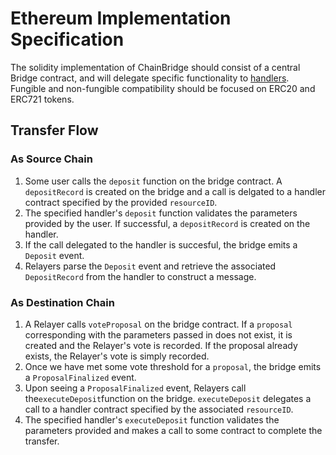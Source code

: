 # Ethereum Implementation Specification

The solidity implementation of ChainBridge should consist of a central Bridge contract, and will delegate specific functionality to [handlers](ethereum.md#handler-contracts). Fungible and non-fungible compatibility should be focused on ERC20 and ERC721 tokens.

## Transfer Flow

### As Source Chain

1. Some user calls the `deposit` function on the bridge contract. A `depositRecord` is created on the bridge and a call is delgated to a handler contract specified by the provided `resourceID`.
2. The specified handler's `deposit` function validates the parameters provided by the user. If successful, a `depositRecord` is created on the handler.
3. If the call delegated to the handler is succesful, the bridge emits a `Deposit` event.
4. Relayers parse the `Deposit` event and retrieve the associated `DepositRecord` from the handler to construct a message.

### As Destination Chain

1. A Relayer calls `voteProposal` on the bridge contract. If a `proposal` corresponding with the parameters passed in does not exist, it is created and the Relayer's vote is recorded. If the proposal already exists, the Relayer's vote is simply recorded.
2. Once we have met some vote threshold for a `proposal`, the bridge emits a `ProposalFinalized` event.
3. Upon seeing a `ProposalFinalized` event, Relayers call the`executeDeposit`function on the bridge. `executeDeposit` delegates a call to a handler contract specified by the associated `resourceID`.
4. The specified handler's `executeDeposit` function validates the parameters provided and makes a call to some contract to complete the transfer.

